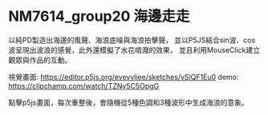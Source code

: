 # NM7614_group20 海邊走走

以純PD製造出海邊的風聲、海浪底噪與海浪拍擊聲，
並以P5JS結合sin波、cos波呈現出波浪的感覺，此外還模擬了水花噴濺的效果，
並且利用MouseClick建立觀眾與作品的互動。

視覺畫面: https://editor.p5js.org/evevvliee/sketches/vSiQF1Eu0
demo: https://clipchamp.com/watch/TZNy5C5OpgG

點擊p5js畫面，每次重整後，會隨機從5種色調和3種波形中生成海浪的意象。

